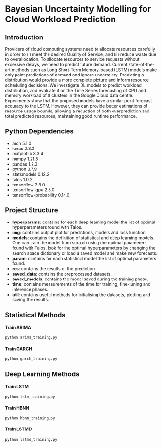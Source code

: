 # Bayesian Uncertainty Modelling for Cloud Workload Prediction

## Introduction

Providers of cloud computing systems need to allocate resources carefully in order to (i) meet the desired Quality of Service, and (ii) reduce waste due to overallocation. To allocate resources to service requests without excessive delays, we need to predict future demand. Current state-of-the-art methods such as Long Short-Term Memory-based (LSTM) models make only point predictions of demand and ignore uncertainty. Predicting a distribution would provide a more complete picture and inform resource scheduling decisions. We investigate DL models to predict workload distribution, and evaluate it on the Time Series forecasting of CPU and memory workload of 8 clusters in the Google Cloud data centre. Experiments show that the proposed models have a similar point forecast accuracy to the LSTM. However, they can provide better estimations of resource usage bounds, allowing a reduction of both overprediction and total predicted resources, maintaining good runtime performance.

## Python Dependencies
* arch                      5.1.0
* keras                     2.8.0
* matplotlib                3.3.4
* numpy                     1.21.5
* pandas                    1.2.3
* python                    3.7.9
* statsmodels               0.12.2
* talos                     1.0.2 
* tensorflow                2.8.0
* tensorflow-gpu            2.8.0
* tensorflow-probability    0.14.0

## Project Structure
* **hyperparams**: contains for each deep learning model the list of optimal hyperparameters found with Talos.
* **img**: contains output plot for predictions, models and loss function.
* **models**: contains the definition of statistical and deep learning models. One can train the model from scratch using the optimal parameters found with Talos, look for the optimal hyperparameters by changing the search space dictionary or load a saved model and make new forecasts.
* **param**: contains for each statistical model the list of optimal parameters found.
* **res**: contains the results of the prediction
* **saved_data**: contains the preprocessed datasets.
* **saved_models**: contains the model saved during the training phase.
* **time**: contains measurements of the time for training, fine-tuning and inference phases.
* **util**: contains useful methods for initialising the datasets, plotting and saving the results.

## Statistical Methods

#### Train ARIMA

```bash
python arima_training.py
```

#### Train GARCH

```bash
python garch_training.py
```

## Deep Learning Methods

#### Train LSTM

```bash
python lstm_training.py
```

#### Train HBNN

```bash
python hbnn_training.py
```

#### Train LSTMD

```bash
python lstmd_training.py
```

